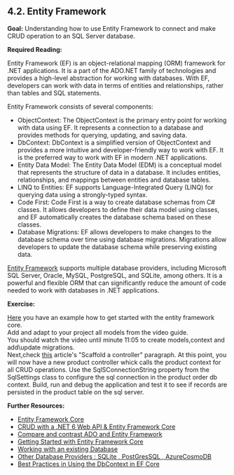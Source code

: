 ## 4.2. Entity Framework

**Goal:** Understanding how to use Entity Framework to connect and make CRUD operation to an SQL Server database.

**Required Reading:** 

Entity Framework (EF) is an object-relational mapping (ORM) framework for .NET applications. It is a part of the ADO.NET family of technologies and provides a high-level abstraction for working with databases. With EF, developers can work with data in terms of entities and relationships, rather than tables and SQL statements.

Entity Framework consists of several components:  
 - ObjectContext: The ObjectContext is the primary entry point for working with data using EF. It represents a connection to a database and provides methods for querying, updating, and saving data.
 - DbContext: DbContext is a simplified version of ObjectContext and provides a more intuitive and developer-friendly way to work with EF. It is the preferred way to work with EF in modern .NET applications.
 - Entity Data Model: The Entity Data Model (EDM) is a conceptual model that represents the structure of data in a database. It includes entities, relationships, and mappings between entities and database tables.
 - LINQ to Entities: EF supports Language-Integrated Query (LINQ) for querying data using a strongly-typed syntax.
 - Code First: Code First is a way to create database schemas from C# classes. It allows developers to define their data model using classes, and EF automatically creates the database schema based on these classes.
 - Database Migrations: EF allows developers to make changes to the database schema over time using database migrations. Migrations allow developers to update the database schema while preserving existing data.

[Entity Framework](https://learn.microsoft.com/en-us/ef/core/) supports multiple database providers, including Microsoft SQL Server, Oracle, MySQL, PostgreSQL, and SQLite, among others. It is a powerful and flexible ORM that can significantly reduce the amount of code needed to work with databases in .NET applications.

**Exercise:**

[Here](https://www.youtube.com/watch?v=SryQxUeChMc) you have an example how to get started with the entity framework core.  
Add and adapt to your project all models from the video guide.    
You should watch the video until minute 11:05 to create models,context and add\update migrations.  
Next,check [this](https://learn.microsoft.com/en-us/aspnet/core/tutorials/first-web-api?view=aspnetcore-7.0&tabs=visual-studio#scaffold-a-controller) article's "Scaffold a controller" paragraph.
At this point, you will now have a new product controller whick calls the product context for all CRUD operations.
Use the SqlSConnectionString property from the SqlSettings class to configure the sql connection in the product order db context.
Build, run and debug the application and test it to see if records are persisted in the product table on the sql server.  

**Further Resources:**

* [Entity Framework Core](https://learn.microsoft.com/en-us/ef/core/)
* [CRUD with a .NET 6 Web API & Entity Framework Core](https://www.youtube.com/watch?v=Fbf_ua2t6v4)
* [Compare and contrast ADO and Entity Framework](https://blog.devart.com/ado-net-vs-entity-framework.html)
* [Getting Started with Entity Framework Core](https://www.youtube.com/watch?v=SryQxUeChMc)
* [Working with an existing Database](https://www.youtube.com/watch?v=DCYVfLT5_QI)
* [Other Database Providers : SQLite , PostGresSQL , AzureCosmoDB](https://www.youtube.com/watch?v=moRmKo3nrN4)
* [Best Practices in Using the DbContext in EF Core](https://blog.devart.com/best-practices-in-using-the-dbcontext-in-ef-core.html)
